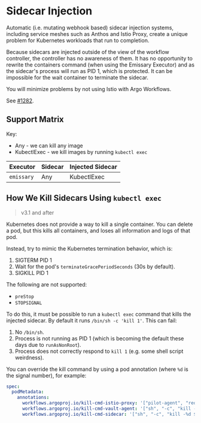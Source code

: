# Sidecar Injection

Automatic (i.e. mutating webhook based) sidecar injection systems, including service meshes such as Anthos and Istio
Proxy, create a unique problem for Kubernetes workloads that run to completion.

Because sidecars are injected outside of the view of the workflow controller, the controller has no awareness of them.
It has no opportunity to rewrite the containers command (when using the Emissary Executor) and as the sidecar's process
will run as PID 1, which is protected. It can be impossible for the wait container to terminate the sidecar.

You will minimize problems by not using Istio with Argo Workflows.

See [#1282](https://github.com/argoproj/argo-workflows/issues/1282).

## Support Matrix

Key:

* Any - we can kill any image
* KubectlExec - we kill images by running `kubectl exec`

| Executor | Sidecar | Injected Sidecar |
|---|---|---|
| `emissary` | Any | KubectlExec |

## How We Kill Sidecars Using `kubectl exec`

> v3.1 and after

Kubernetes does not provide a way to kill a single container. You can delete a pod, but this kills all containers, and loses all information
and logs of that pod.

Instead, try to mimic the Kubernetes termination behavior, which is:

1. SIGTERM PID 1
1. Wait for the pod's `terminateGracePeriodSeconds` (30s by default).
1. SIGKILL PID 1

The following are not supported:

* `preStop`
* `STOPSIGNAL`

To do this, it must be possible to run a `kubectl exec` command that kills the injected sidecar. By default it runs `/bin/sh -c 'kill 1'`. This can fail:

1. No `/bin/sh`.
2. Process is not running as PID 1 (which is becoming the default these days due to `runAsNonRoot`).
3. Process does not correctly respond to `kill 1` (e.g. some shell script weirdness).

You can override the kill command by using a pod annotation (where `%d` is the signal number), for example:

```yaml
spec:
  podMetadata:
    annotations:
      workflows.argoproj.io/kill-cmd-istio-proxy: '["pilot-agent", "request", "POST", "quitquitquit"]'
      workflows.argoproj.io/kill-cmd-vault-agent: '["sh", "-c", "kill -%d 1"]'
      workflows.argoproj.io/kill-cmd-sidecar: '["sh", "-c", "kill -%d $(pidof entrypoint.sh)"]'
```
